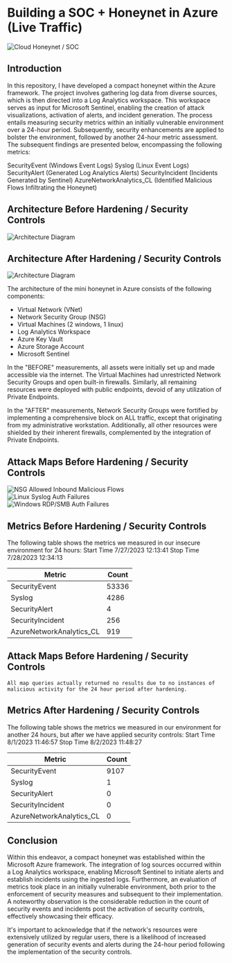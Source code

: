 # Building a SOC + Honeynet in Azure (Live Traffic)
![Cloud Honeynet / SOC](https://i.imgur.com/ZWxe03e.jpg)

## Introduction

In this repository, I have developed a compact honeynet within the Azure framework. The project involves gathering log data from diverse sources, which is then directed into a Log Analytics workspace. This workspace serves as input for Microsoft Sentinel, enabling the creation of attack visualizations, activation of alerts, and incident generation. The process entails measuring security metrics within an initially vulnerable environment over a 24-hour period. Subsequently, security enhancements are applied to bolster the environment, followed by another 24-hour metric assessment. The subsequent findings are presented below, encompassing the following metrics:

SecurityEvent (Windows Event Logs)
Syslog (Linux Event Logs)
SecurityAlert (Generated Log Analytics Alerts)
SecurityIncident (Incidents Generated by Sentinel)
AzureNetworkAnalytics_CL (Identified Malicious Flows Infiltrating the Honeynet)

## Architecture Before Hardening / Security Controls
![Architecture Diagram](https://i.imgur.com/aBDwnKb.jpg)

## Architecture After Hardening / Security Controls
![Architecture Diagram](https://i.imgur.com/YQNa9Pp.jpg)

The architecture of the mini honeynet in Azure consists of the following components:

- Virtual Network (VNet)
- Network Security Group (NSG)
- Virtual Machines (2 windows, 1 linux)
- Log Analytics Workspace
- Azure Key Vault
- Azure Storage Account
- Microsoft Sentinel

In the "BEFORE" measurements, all assets were initially set up and made accessible via the internet. The Virtual Machines had unrestricted Network Security Groups and open built-in firewalls. Similarly, all remaining resources were deployed with public endpoints, devoid of any utilization of Private Endpoints.

In the "AFTER" measurements, Network Security Groups were fortified by implementing a comprehensive block on ALL traffic, except that originating from my administrative workstation. Additionally, all other resources were shielded by their inherent firewalls, complemented by the integration of Private Endpoints.

## Attack Maps Before Hardening / Security Controls
![NSG Allowed Inbound Malicious Flows](https://i.imgur.com/unH1Xjw.png)<br>
![Linux Syslog Auth Failures](https://i.imgur.com/G1YgZt6.png)<br>
![Windows RDP/SMB Auth Failures](https://i.imgur.com/ESr9Dlv.png)<br>

## Metrics Before Hardening / Security Controls

The following table shows the metrics we measured in our insecure environment for 24 hours:
Start Time 7/27/2023 12:13:41
Stop Time 7/28/2023 12:34:13

| Metric                   | Count
| ------------------------ | -----
| SecurityEvent            | 53336
| Syslog                   | 4286
| SecurityAlert            | 4
| SecurityIncident         | 256
| AzureNetworkAnalytics_CL | 919

## Attack Maps Before Hardening / Security Controls

```All map queries actually returned no results due to no instances of malicious activity for the 24 hour period after hardening.```

## Metrics After Hardening / Security Controls

The following table shows the metrics we measured in our environment for another 24 hours, but after we have applied security controls:
Start Time 8/1/2023 11:46:57
Stop Time	8/2/2023 11:48:27

| Metric                   | Count
| ------------------------ | -----
| SecurityEvent            | 9107
| Syslog                   | 1
| SecurityAlert            | 0
| SecurityIncident         | 0
| AzureNetworkAnalytics_CL | 0

## Conclusion

Within this endeavor, a compact honeynet was established within the Microsoft Azure framework. The integration of log sources occurred within a Log Analytics workspace, enabling Microsoft Sentinel to initiate alerts and establish incidents using the ingested logs. Furthermore, an evaluation of metrics took place in an initially vulnerable environment, both prior to the enforcement of security measures and subsequent to their implementation. A noteworthy observation is the considerable reduction in the count of security events and incidents post the activation of security controls, effectively showcasing their efficacy.

It's important to acknowledge that if the network's resources were extensively utilized by regular users, there is a likelihood of increased generation of security events and alerts during the 24-hour period following the implementation of the security controls.
